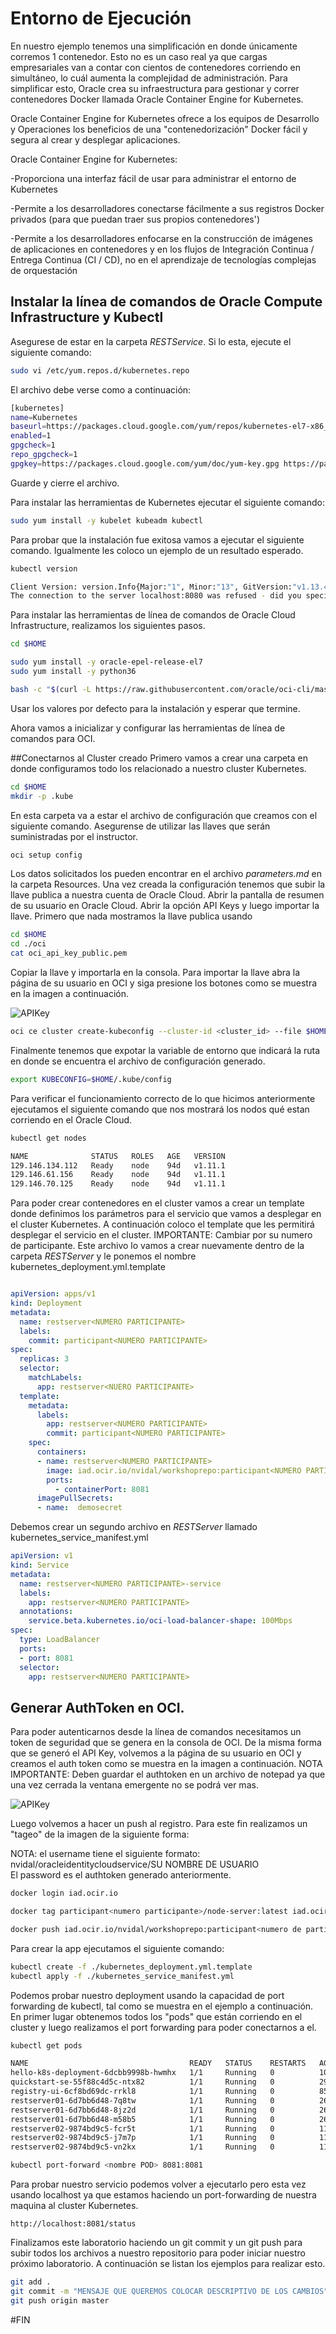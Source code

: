 # Entorno de Ejecución
En nuestro ejemplo tenemos una simplificación en donde únicamente corremos 1 contenedor. Esto no es un caso real ya que cargas empresariales van a contar con cientos de contenedores corriendo en simultáneo, lo cuál aumenta la complejidad de administración. Para simplificar esto, Oracle crea su infraestructura para gestionar y correr contenedores Docker llamada Oracle Container Engine for Kubernetes.

Oracle Container Engine for Kubernetes ofrece a los equipos de Desarrollo y Operaciones los beneficios de una "contenedorización" Docker fácil y segura al crear y desplegar aplicaciones.</br>

Oracle Container Engine for Kubernetes:

-Proporciona una interfaz fácil de usar para administrar el entorno de Kubernetes

-Permite a los desarrolladores conectarse fácilmente a sus registros Docker privados (para que puedan traer sus propios contenedores')

-Permite a los desarrolladores enfocarse en la construcción de imágenes de aplicaciones en contenedores y en los flujos de Integración Continua / Entrega Continua (CI / CD), no en el aprendizaje de tecnologías complejas de orquestación

## Instalar la línea de comandos de Oracle Compute Infrastructure y Kubectl

Asegurese de estar en la carpeta *RESTService*. Si lo esta, ejecute el siguiente comando:

```sh
sudo vi /etc/yum.repos.d/kubernetes.repo
```
El archivo debe verse como a continuación:
```sh
[kubernetes]
name=Kubernetes
baseurl=https://packages.cloud.google.com/yum/repos/kubernetes-el7-x86_64
enabled=1
gpgcheck=1
repo_gpgcheck=1
gpgkey=https://packages.cloud.google.com/yum/doc/yum-key.gpg https://packages.cloud.google.com/yum/doc/rpm-package-key.gpg
```

Guarde y cierre el archivo.

Para instalar las herramientas de Kubernetes ejecutar el siguiente comando:
```sh
sudo yum install -y kubelet kubeadm kubectl
```

Para probar que la instalación fue exitosa vamos a ejecutar el siguiente comando. Igualmente les coloco un ejemplo de un resultado esperado.
```sh
kubectl version

Client Version: version.Info{Major:"1", Minor:"13", GitVersion:"v1.13.4", GitCommit:"c27b913fddd1a6c480c229191a087698aa92f0b1", GitTreeState:"clean", BuildDate:"2019-02-28T13:37:52Z", GoVersion:"go1.11.5", Compiler:"gc", Platform:"linux/amd64"}
The connection to the server localhost:8080 was refused - did you specify the right host or port?
```

Para instalar las herramientas de línea de comandos de Oracle Cloud Infrastructure, realizamos los siguientes pasos.

```sh
cd $HOME

sudo yum install -y oracle-epel-release-el7
sudo yum install -y python36

bash -c "$(curl -L https://raw.githubusercontent.com/oracle/oci-cli/master/scripts/install/install.sh)"
```
Usar los valores por defecto para la instalación y esperar que termine.

Ahora vamos a inicializar y configurar las herramientas de línea de comandos para OCI.

##Conectarnos al Cluster creado
Primero vamos a crear una carpeta en donde configuramos todo los relacionado a nuestro cluster Kubernetes. 
```sh
cd $HOME
mkdir -p .kube
```
En esta carpeta va a estar el archivo de configuración que creamos con el siguiente comando. Asegurense de utilizar las llaves que serán suministradas por el instructor.
```sh
oci setup config
```
Los datos solicitados los pueden encontrar en el archivo *parameters.md* en la carpeta Resources. Una vez creada la configuración tenemos que subir la llave publica a nuestra cuenta de Oracle Cloud. Abrir la pantalla de resumen de su usuario en Oracle Cloud. Abrir la opción API Keys y luego importar la llave. Primero que nada mostramos la llave publica usando 

```sh 
cd $HOME
cd ./oci
cat oci_api_key_public.pem
```
Copiar la llave y importarla en la consola. Para importar la llave abra la página de su usuario en OCI y siga presione los botones como se muestra en la imagen a continuación.

![APIKey](https://github.com/tmaragno/workshops/blob/master/images/APIKey.png)


```sh
oci ce cluster create-kubeconfig --cluster-id <cluster_id> --file $HOME/.kube/config --region <region_code> 
```

Finalmente tenemos que expotar la variable de entorno que indicará la ruta en donde se encuentra el archivo de configuración generado.

```sh
export KUBECONFIG=$HOME/.kube/config
```

Para verificar el funcionamiento correcto de lo que hicimos anteriormente ejecutamos el siguiente comando que nos mostrará los nodos qué estan corriendo en el Oracle Cloud.

```sh
kubectl get nodes

NAME              STATUS   ROLES   AGE   VERSION
129.146.134.112   Ready    node    94d   v1.11.1
129.146.61.156    Ready    node    94d   v1.11.1
129.146.70.125    Ready    node    94d   v1.11.1
```
Para poder crear contenedores en el cluster vamos a crear un template donde definimos los parámetros para el servicio que vamos a desplegar en el cluster Kubernetes. A continuación coloco el template que les permitirá desplegar el servicio en el cluster. IMPORTANTE: Cambiar <Numero Participante> por su numero de participante. Este archivo lo vamos a crear nuevamente dentro de la carpeta *RESTServer* y le ponemos el nombre kubernetes_deployment.yml.template

```yaml

apiVersion: apps/v1
kind: Deployment
metadata:
  name: restserver<NUMERO PARTICIPANTE>
  labels:
    commit: participant<NUMERO PARTICIPANTE>
spec:
  replicas: 3
  selector:
    matchLabels:
      app: restserver<NUERO PARTICIPANTE>
  template:
    metadata:
      labels:
        app: restserver<NUMERO PARTICIPANTE>
        commit: participant<NUMERO PARTICIPANTE>
    spec:
      containers:
      - name: restserver<NUMERO PARTICIPANTE>
        image: iad.ocir.io/nvidal/workshoprepo:participant<NUMERO PARTICIPANTE>
        ports:
          - containerPort: 8081
      imagePullSecrets:
      - name:  demosecret
```
Debemos crear un segundo archivo en *RESTServer* llamado kubernetes_service_manifest.yml
```yaml
apiVersion: v1
kind: Service
metadata:
  name: restserver<NUMERO PARTICIPANTE>-service
  labels:
    app: restserver<NUMERO PARTICIPANTE>
  annotations:
    service.beta.kubernetes.io/oci-load-balancer-shape: 100Mbps
spec:
  type: LoadBalancer
  ports:
  - port: 8081
  selector:
    app: restserver<NUMERO PARTICIPANTE>
```


## Generar AuthToken en OCI.
Para poder autenticarnos desde la línea de comandos necesitamos un token de seguridad que se genera en la consola de OCI. De la misma forma que se generó el API Key, volvemos a la página de su usuario en OCI y creamos el auth token como se muestra en la imagen a continuación.
NOTA IMPORTANTE: Deben guardar el authtoken en un archivo de notepad ya que una vez cerrada la ventana emergente no se podrá ver mas.

![APIKey](https://github.com/tmaragno/workshops/blob/master/images/Authtoken.png)

Luego volvemos a hacer un push al registro. Para este fin realizamos un "tageo" de la imagen de la siguiente forma:

NOTA: el username tiene el siguiente formato: nvidal/oracleidentitycloudservice/SU NOMBRE DE USUARIO<br>
  El password es el authtoken generado anteriormente.

```sh
docker login iad.ocir.io

docker tag participant<numero participante>/node-server:latest iad.ocir.io/nvidal/workshoprepo:<numero de participante>

docker push iad.ocir.io/nvidal/workshoprepo:participant<numero de participante>
```

Para crear la app ejecutamos el siguiente comando:

```sh
kubectl create -f ./kubernetes_deployment.yml.template
kubectl apply -f ./kubernetes_service_manifest.yml
```

Podemos probar nuestro deployment usando la capacidad de port forwarding de kubectl, tal como se muestra en el ejemplo a continuación. En primer lugar obtenemos todos los "pods" que están corriendo en el cluster y luego realizamos el port forwarding para poder conectarnos a el.

```sh
kubectl get pods

NAME                                    READY   STATUS    RESTARTS   AGE
hello-k8s-deployment-6dcbb9998b-hwmhx   1/1     Running   0          104d
quickstart-se-55f88c4d5c-ntx82          1/1     Running   0          29d
registry-ui-6cf8bd69dc-rrkl8            1/1     Running   0          85d
restserver01-6d7bb6d48-7q8tw            1/1     Running   0          26m
restserver01-6d7bb6d48-8jz2d            1/1     Running   0          26m
restserver01-6d7bb6d48-m58b5            1/1     Running   0          26m
restserver02-9874bd9c5-fcr5t            1/1     Running   0          11s
restserver02-9874bd9c5-j7m7p            1/1     Running   0          11s
restserver02-9874bd9c5-vn2kx            1/1     Running   0          11s

kubectl port-forward <nombre POD> 8081:8081
```

Para probar nuestro servicio podemos volver a ejecutarlo pero esta vez usando localhost ya que estamos haciendo un port-forwarding de nuestra maquina al cluster Kubernetes.

```url
http://localhost:8081/status
```

Finalizamos este laboratorio haciendo un git commit y un git push para subir todos los archivos a nuestro repositorio para poder iniciar nuestro próximo laboratorio. A continuación se listan los ejemplos para realizar esto.

```sh
git add .
git commit -m "MENSAJE QUE QUEREMOS COLOCAR DESCRIPTIVO DE LOS CAMBIOS"
git push origin master
```
#FIN





